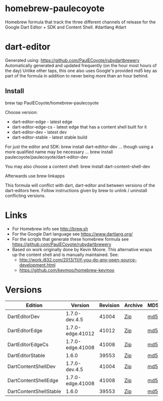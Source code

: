 homebrew-paulecoyote
====================

Homebrew formula that track the three different channels of release for the Google Dart Editor + SDK and Content Shell.  #dartlang #dart

dart-editor
===========

Generated using: https://github.com/PaulECoyote/rubydartbrewery
Automatically generated and updated frequently (on the hour most hours of the day)
Unlike other taps, this one also uses Google's provided md5 key as part of the formula in addition to never being more than an hour behind.

Install
-------
brew tap PaulECoyote/homebrew-paulecoyote

Choose version:
* dart-editor-edge - latest edge
* dart-editor-edge-cs - latest edge that has a content shell built for it
* dart-editor-dev - latest dev
* dart-editor-stable - latest stable build

For just the editor and SDK:
brew install dart-edtitor-dev
... though using a more qualified name may be necessary ...
brew install paulecoyote/paulecoyote/dart-editor-dev

You may also choose a content shell:
brew install dart-content-shell-dev

Afterwards use 
brew linkapps

This formula will conflict with dart, dart-editor and between versions of the dart-editors here.  Follow instructions given by brew to unlink / uninstall conflicting versions.

Links
=====
* For Homebrew info see http://brew.sh
* For the Google Dart language see https://www.dartlang.org/
* For the scripts that generate these homebrew formula see https://github.com/PaulECoyote/rubydartbrewery
* Based on work originally done by Kevin Moore. This alternative wraps up the content shell and is manually maintained.  See: 
    * http://work.j832.com/2013/11/if-you-do-any-open-source-development.html
    * https://github.com/kevmoo/homebrew-kevmoo

Versions
========
| Edition | Version | Revision | Archive | MD5 | Notes |
| ------- | ------- | -------- | ------- | --- | ----- |
| DartEditorDev | 1.7.0-dev.4.5 | 41004 | [Zip](https://storage.googleapis.com/dart-archive/channels/dev/release/41004/editor/darteditor-macos-x64.zip) | [md5](https://storage.googleapis.com/dart-archive/channels/dev/release/41004/editor/darteditor-macos-x64.zip.md5sum) | [Changes](https://storage.googleapis.com/dart-archive/channels/dev/release/latest/changelog.html) |
| DartEditorEdge | 1.7.0-edge.41012 | 41012 | [Zip](https://storage.googleapis.com/dart-archive/channels/be/raw/41012/editor/darteditor-macos-x64.zip) | [md5](https://storage.googleapis.com/dart-archive/channels/be/raw/41012/editor/darteditor-macos-x64.zip.md5sum) | - |
| DartEditorEdgeCs | 1.7.0-edge.41008 | 41008 | [Zip](https://storage.googleapis.com/dart-archive/channels/be/raw/41008/editor/darteditor-macos-x64.zip) | [md5](https://storage.googleapis.com/dart-archive/channels/be/raw/41008/editor/darteditor-macos-x64.zip.md5sum) | - |
| DartEditorStable | 1.6.0 | 39553 | [Zip](https://storage.googleapis.com/dart-archive/channels/stable/release/39553/editor/darteditor-macos-x64.zip) | [md5](https://storage.googleapis.com/dart-archive/channels/stable/release/39553/editor/darteditor-macos-x64.zip.md5sum) | [Changes](https://storage.googleapis.com/dart-archive/channels/stable/release/latest/changelog.html) |
| DartContentShellDev | 1.7.0-dev.4.5 | 41004 | [Zip](https://storage.googleapis.com/dart-archive/channels/dev/release/41004/dartium/content_shell-macos-ia32-release.zip) | [md5](https://storage.googleapis.com/dart-archive/channels/dev/release/41004/dartium/content_shell-macos-ia32-release.zip.md5sum) | - |
| DartContentShellEdge | 1.7.0-edge.41008 | 41008 | [Zip](https://storage.googleapis.com/dart-archive/channels/be/raw/41008/dartium/content_shell-macos-ia32-release.zip) | [md5](https://storage.googleapis.com/dart-archive/channels/be/raw/41008/dartium/content_shell-macos-ia32-release.zip.md5sum) | - |
| DartContentShellStable | 1.6.0 | 39553 | [Zip](https://storage.googleapis.com/dart-archive/channels/stable/release/39553/dartium/content_shell-macos-ia32-release.zip) | [md5](https://storage.googleapis.com/dart-archive/channels/stable/release/39553/dartium/content_shell-macos-ia32-release.zip.md5sum) | - |
